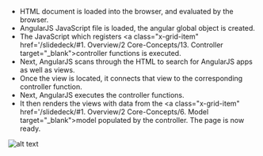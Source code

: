 *	HTML document is loaded into the browser, and evaluated by the browser.
*	AngularJS JavaScript file is loaded, the angular global object is created.
*	The JavaScript which registers <a class="x-grid-item"  href='/slidedeck/#1. Overview/2 Core-Concepts/13. Controller target="_blank">controller</a> functions is executed.
*	Next, AngularJS scans through the HTML to search for AngularJS apps as well as views.
*	Once the view is located, it connects that view to the corresponding controller function.
*	Next, AngularJS executes the controller functions.
*	It then renders the views with data from the <a class="x-grid-item"  href='/slidedeck/#1. Overview/2 Core-Concepts/6. Model target="_blank">model</a> populated by the controller. The page is now ready.


![alt text](https://github.com/ajit-kumar-azad/training/raw/master/Enterprise-App-Development-with-AngularJS/images/howangulardoes.png "How Angular Does It?")
